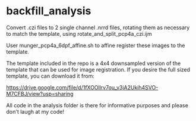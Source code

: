 # backfill_analysis

Convert .czi files to 2 single channel .nrrd files, rotating them as necessary to match the template, using rotate_and_split_pcp4a_czi.ijm

User munger_pcp4a_6dpf_affine.sh to affine register these images to the template.

The template included in the repo is a 4x4 downsampled version of the template that can be used for image registration.
If you desire the full sized template, you can download it from:

https://drive.google.com/file/d/1fXOOllrv7ou_v3jA2Ukih4SVO-M7CFBJ/view?usp=sharing

All code in the analysis folder is there for informative purposes and please don't laugh at my code!